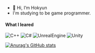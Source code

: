 - 👋 Hi, I’m Hokyun  
- I'm studying to be game programmer.  


#### What I leared
![C++](https://img.shields.io/badge/C++-%2300599C?style=for-the-badge&logo=Cplusplus&logoColor=white) ![C#](https://img.shields.io/badge/C%23-%23239120?style=for-the-badge&logo=Csharp&logoColor=white) ![UnrealEngine](https://img.shields.io/badge/Unreal_Engine-%230E1128?style=for-the-badge&logo=unrealengine&logoColor=white) ![Unity](https://img.shields.io/badge/Unity-%23FFFFFF?style=for-the-badge&logo=unity&logoColor=black)

[![Anurag's GitHub stats](https://github-readme-stats.vercel.app/api?username=H0kyun&&show_icons=true&theme=default)](https://github.com/H0Kyun)  
